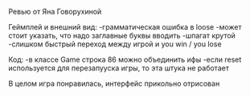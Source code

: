 Ревью от Яна Говорухиной

Геймплей и внешний вид: 
-грамматическая ошибка в loose
-может стоит указать, что надо заглавные буквы вводить
-шпагат крутой
-слишком быстрый переход между игрой и you win / you lose

Код: 
-в классе Game строка 86 можно объединить ифы
-если reset используется для перезапууска игры, то эта штука не работает

В целом игра понравилась, интерфейс прикольно отрисован